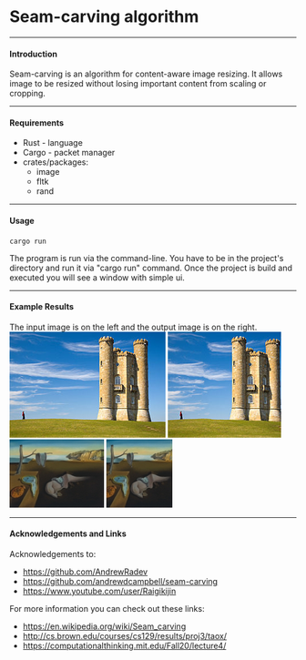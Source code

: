 
# Seam-carving algorithm

___

#### Introduction

Seam-carving is an algorithm for content-aware image resizing. It allows image to be resized without losing important content from scaling or cropping.

___

#### Requirements

- Rust - language
- Cargo - packet manager
- crates/packages:
    - image
    - fltk
    - rand

___

#### Usage

    cargo run

The program is run via the command-line. You have to be in the project's directory and run it via "cargo run" command. Once the project is build and executed you will see a window with simple ui.

___

#### Example Results

The input image is on the left and the output image is on the right.
![Input image 1](/data/example_1.png) ![Output image 1](/data/seam_carving_example_1.png)
![Input image 2](/data/example_2.jpg) ![Output image 2](/data/seam_carving_example_2.png)

___

#### Acknowledgements and Links

Acknowledgements to:
- https://github.com/AndrewRadev
- https://github.com/andrewdcampbell/seam-carving
- https://www.youtube.com/user/Raigikijin

For more information you can check out these links:
- https://en.wikipedia.org/wiki/Seam_carving
- http://cs.brown.edu/courses/cs129/results/proj3/taox/
- https://computationalthinking.mit.edu/Fall20/lecture4/